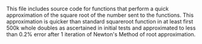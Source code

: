 This file includes source code for functions that perform a quick approximation of the 
square root of the number sent to the functions. This approximation is quicker than 
standard squareroot function in at least first 500k whole doubles as ascertained in 
initial tests and approximated to less than 0.2% error after 1 iteration of Newton's 
Method of root approximation.